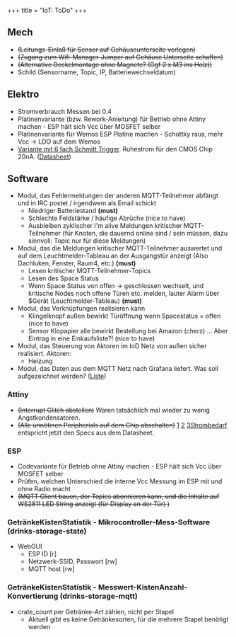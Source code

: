 +++
title = "IoT: ToDo"
+++

## Mech

- ~~(Leitungs-Einlaß für Sensor auf Gehäuseunterseite verlegen)~~
- ~~(Zugang zum Wifi-Manager-Jumper auf Gehäuse Unterseite
  schaffen)~~
- ~~(Alternative Deckelmontage ohne Magnete? (Ggf 2 x M3 ins
  Holz))~~
- Schild (Sensorname, Topic, IP, Batteriewechseldatum)

## Elektro

- Stromverbrauch Messen bei 0.4
- Platinenvariante (bzw. Rework-Anleitung) für Betrieb ohne Attiny
  machen - ESP hält sich Vcc über MOSFET selber
- Platinenvariante für Wemos ESP Platine machen - Schottky raus, mehr
  Vcc -\> LDO auf dem Wemos
- [Variante mit 6 fach Schmitt
  Trigger](https://github.com/tstoegi/microWakeupper).
  Ruhestrom für den CMOS Chip 20nA.
  ([Datasheet](http://www.ti.com/lit/ds/symlink/cd40106b.pdf))

## Software

- Modul, das Fehlermeldungen der anderen MQTT-Teilnehmer abfängt und
  in IRC postet / irgendwem als Email schickt
  - Niedriger Batteriestand **(must)**
  - Schlechte Feldstärke / häufige Abrüche (nice to have)
  - Ausbleiben zyklischer I\'m alive Meldungen kritischer
    MQTT-Teilnehmer (für Knoten, die dauernd online sind / sein
    müssen, dazu sinnvoll: Topic nur für diese Meldungen)
- Modul, das die Meldungen kritischer MQTT-Teilnehmer auswertet und
  auf dem Leuchtmelder-Tableau an der Ausgangstür anzeigt (Also
  Dachluken, Fenster, Raum4, etc.) **(must)**
  - Lesen kritischer MQTT-Teilnehmer-Topics
  - Lesen des Space Status
  - Wenn Space Status von offen -\> geschlossen wechselt, und
    kritische Nodes noch offene Türen etc. melden, lauter Alarm über
    \$Gerät (Leuchtmelder-Tableau) **(must)**
- Modul, das Verknüpfungen realisieren kann
  - Klingelknopf außen bewirkt Türöffnung wenn Spacestatus = offen
    (nice to have)
  - Sensor Klopapier alle bewirkt Bestellung bei Amazon (cherz) ...
    Aber Eintrag in eine Einkaufsliste?! (nice to have)
- Modul, das Steuerung von Aktoren im IoD Netz von außen sicher
  realisiert. Aktoren:
  -   Heizung
- Modul, das Daten aus dem MQTT Netz nach Grafana liefert. Was soll
  aufgezeichnet werden?
  ([Liste](http://github.com/freifunkks/salt-conf/blob/master/state/graphite/fd-spacestats.py#L44-L92))

### Attiny

- ~~(Interrupt Glitch abstellen)~~ Waren tatsächlich mal wieder zu
  wenig Angstkondensatoren.
- ~~(Alle unnötinen Peripherials auf dem Chip abschalten)~~
  [1](https://playground.arduino.cc/Learning/ArduinoSleepCode)
  [2](http://www.arduino-hausautomation.de/2014/emils-ampel-attiny45-im-tiefschlaf/)
  [3Strombedarf](https://learn.sparkfun.com/tutorials/reducing-arduino-power-consumption)
  entspricht jetzt den Specs aus dem Datasheet.

### ESP

- Codevariante für Betrieb ohne Attiny machen - ESP hält sich Vcc über
  MOSFET selber
- Prüfen, welchen Unterschied die interne Vcc Messung im ESP mit und
  ohne Radio macht
- ~~(MQTT Client bauen, der Topics abonnieren kann, und die Inhalte
  auf WS2811 LED String anzeigt (für Display an der Tür) )~~

### GetränkeKistenStatistik - Mikrocontroller-Mess-Software (drinks-storage-state)

- WebGUI
  - ESP ID \[r\]
  - Netzwerk-SSID, Passwort \[rw\]
  - MQTT host \[rw\]

### GetränkeKistenStatistik - Messwert-KistenAnzahl-Konvertierung (drinks-storage-mqtt)

- crate_count per Getränke-Art zählen, nicht per Stapel
  - Aktuell gibt es keine Getränkesorten, für die mehrere Stapel benötigt werden
